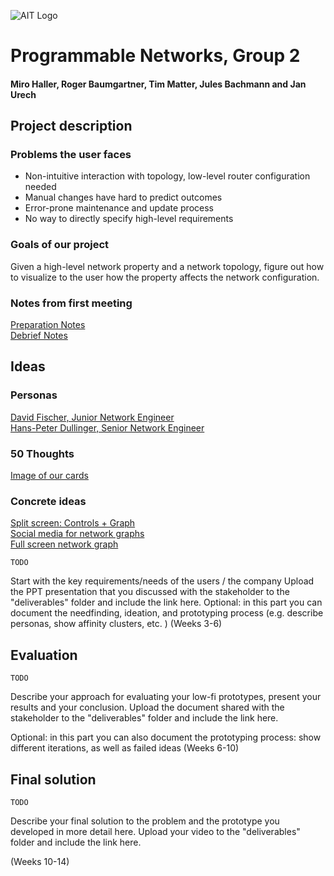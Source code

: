 ![AIT Logo](img/logo-ait.png)

# Programmable Networks, Group 2
#### Miro Haller, Roger Baumgartner, Tim Matter, Jules Bachmann and Jan Urech

## Project description
### Problems the user faces
- Non-intuitive interaction with topology, low-level router configuration needed
- Manual changes have hard to predict outcomes
- Error-prone maintenance and update process
- No way to directly specify high-level requirements

### Goals of our project
Given a high-level network property and a network topology, figure out how to visualize to the user how the property affects the network configuration.

### Notes from first meeting
[Preparation Notes](resources/first_meeting/preparation.docx)  
[Debrief Notes](resources/first_meeting/debrief.docx)

## Ideas

### Personas

[David Fischer, Junior Network Engineer](resources/personas/David%20Fischer.md)  
[Hans-Peter Dullinger, Senior Network Engineer](resources/personas/Hans-Peter%20Dullinger.md)

### 50 Thoughts

[Image of our cards](img/ideation/50_thoughts.jpg)

### Concrete ideas

[Split screen: Controls + Graph](resources/ideation/3_ideas.md#split-screen-controls--graph)  
[Social media for network graphs](resources/ideation/3_ideas.md#social-media-for-network-graphs)  
[Full screen network graph](resources/ideation/3_ideas.md#full-screen-network-graph)

    TODO

Start with the key requirements/needs of the users / the company
Upload the PPT presentation that you discussed with the stakeholder to the "deliverables" folder and include the link here. 
Optional: in this part you can document the needfinding, ideation, and prototyping process (e.g. describe personas, show affinity clusters, etc. ) (Weeks 3-6)

## Evaluation
    TODO
Describe your approach for evaluating your low-fi prototypes, present your results and your conclusion. 
Upload the document shared with the stakeholder to the "deliverables" folder and include the link here.

Optional: in this part you can also document the prototyping process: show different iterations, as well as failed ideas (Weeks 6-10)

## Final solution
    TODO
Describe your final solution to the problem and the prototype you developed in more detail here.
Upload your video to the "deliverables" folder and include the link here. 

(Weeks 10-14)
